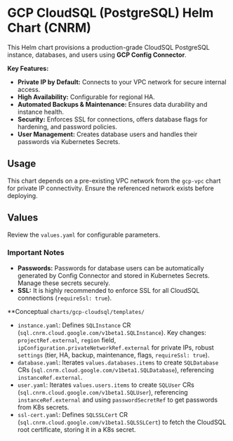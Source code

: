 # GCP CloudSQL (PostgreSQL) Helm Chart (CNRM)

This Helm chart provisions a production-grade CloudSQL PostgreSQL instance, databases, and users using **GCP Config Connector**.

**Key Features:**

*   **Private IP by Default:** Connects to your VPC network for secure internal access.
*   **High Availability:** Configurable for regional HA.
*   **Automated Backups & Maintenance:** Ensures data durability and instance health.
*   **Security:** Enforces SSL for connections, offers database flags for hardening, and password policies.
*   **User Management:** Creates database users and handles their passwords via Kubernetes Secrets.

## Usage

This chart depends on a pre-existing VPC network from the `gcp-vpc` chart for private IP connectivity.
Ensure the referenced network exists before deploying.

## Values

Review the `values.yaml` for configurable parameters.

### Important Notes

*   **Passwords:** Passwords for database users can be automatically generated by Config Connector and stored in Kubernetes Secrets. Manage these secrets securely.
*   **SSL:** It is highly recommended to enforce SSL for all CloudSQL connections (`requireSsl: true`).

**Conceptual `charts/gcp-cloudsql/templates/`
*   `instance.yaml`: Defines `SQLInstance` CR (`sql.cnrm.cloud.google.com/v1beta1.SQLInstance`). Key changes: `projectRef.external`, `region` field, `ipConfiguration.privateNetworkRef.external` for private IPs, robust `settings` (tier, HA, backup, maintenance, flags, `requireSsl: true`).
*   `database.yaml`: Iterates `values.databases.items` to create `SQLDatabase` CRs (`sql.cnrm.cloud.google.com/v1beta1.SQLDatabase`), referencing `instanceRef.external`.
*   `user.yaml`: Iterates `values.users.items` to create `SQLUser` CRs (`sql.cnrm.cloud.google.com/v1beta1.SQLUser`), referencing `instanceRef.external` and using `passwordSecretRef` to get passwords from K8s secrets.
*   `ssl-cert.yaml`: Defines `SQLSSLCert` CR (`sql.cnrm.cloud.google.com/v1beta1.SQLSSLCert`) to fetch the CloudSQL root certificate, storing it in a K8s secret.